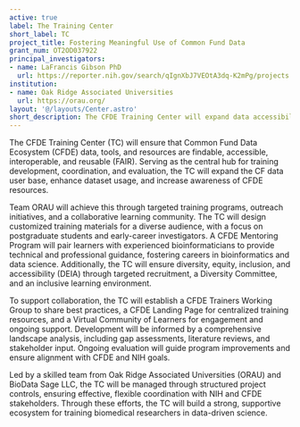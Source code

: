 ```yaml
---
active: true
label: The Training Center
short_label: TC
project_title: Fostering Meaningful Use of Common Fund Data
grant_num: OT2OD037922
principal_investigators:
- name: LaFrancis Gibson PhD
  url: https://reporter.nih.gov/search/qIgnXbJ7VEOtA3dq-K2mPg/projects
institution:
- name: Oak Ridge Associated Universities
  url: https://orau.org/
layout: '@/layouts/Center.astro'
short_description: The CFDE Training Center will expand data accessibility by providing tailored training, mentoring, and outreach, fostering a diverse learning community to enhance biomedical research and data use.
---
```

The CFDE Training Center (TC) will ensure that Common Fund Data Ecosystem (CFDE) data, tools, and resources are findable, accessible, interoperable, and reusable (FAIR). Serving as the central hub for training development, coordination, and evaluation, the TC will expand the CF data user base, enhance dataset usage, and increase awareness of CFDE resources.

Team ORAU will achieve this through targeted training programs, outreach initiatives, and a collaborative learning community. The TC will design customized training materials for a diverse audience, with a focus on postgraduate students and early-career investigators. A CFDE Mentoring Program will pair learners with experienced bioinformaticians to provide technical and professional guidance, fostering careers in bioinformatics and data science. Additionally, the TC will ensure diversity, equity, inclusion, and accessibility (DEIA) through targeted recruitment, a Diversity Committee, and an inclusive learning environment.

To support collaboration, the TC will establish a CFDE Trainers Working Group to share best practices, a CFDE Landing Page for centralized training resources, and a Virtual Community of Learners for engagement and ongoing support. Development will be informed by a comprehensive landscape analysis, including gap assessments, literature reviews, and stakeholder input. Ongoing evaluation will guide program improvements and ensure alignment with CFDE and NIH goals.

Led by a skilled team from Oak Ridge Associated Universities (ORAU) and BioData Sage LLC, the TC will be managed through structured project controls, ensuring effective, flexible coordination with NIH and CFDE stakeholders. Through these efforts, the TC will build a strong, supportive ecosystem for training biomedical researchers in data-driven science.